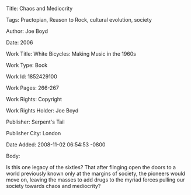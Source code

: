 Title:  Chaos and Mediocrity

Tags:   Practopian, Reason to Rock, cultural evolution, society

Author: Joe Boyd

Date:   2006

Work Title: White Bicycles: Making Music in the 1960s

Work Type: Book

Work Id: 1852429100

Work Pages: 266-267

Work Rights: Copyright

Work Rights Holder: Joe Boyd

Publisher: Serpent's Tail

Publisher City: London

Date Added: 2008-11-02 06:54:53 -0800

Body: 

Is this one legacy of the sixties? That after flinging open the doors to a world previously known only at the margins of society, the pioneers would move on, leaving the masses to add drugs to the myriad forces pulling our society towards chaos and mediocrity?

